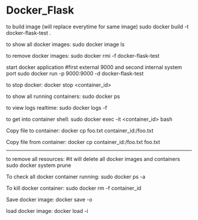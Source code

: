 # Docker_Flask

to build image (will replace everytime for same image)
sudo docker build -t docker-flask-test .

to show all docker images:
sudo docker image ls

to remove docker images:
sudo docker rmi -f docker-flask-test

start docker application
#first external 9000  and second internal system port
sudo docker run -p 9000:9000 -d docker-flask-test

to stop docker:
docker stop <container_id>


to show all running containers:
sudo docker ps

to view logs realtime:
sudo docker logs -f <CONTAINER>

to get into container shell:
sudo docker exec -it <container_id> bash

Copy file to container:
docker cp foo.txt container_id:/foo.txt

Copy file from container:
docker cp container_id:/foo.txt foo.txt




-------------------------------------------------------------------------------------------------

to remove all resources:
#it will delete all docker images and containers
sudo docker system prune



To check all docker container running:
sudo docker ps -a

To kill docker container:
sudo docker rm -f container_id



Save docker image:
docker save -o <path for generated tar file> <image name>


load docker image:
docker load -i <path to image tar file>
